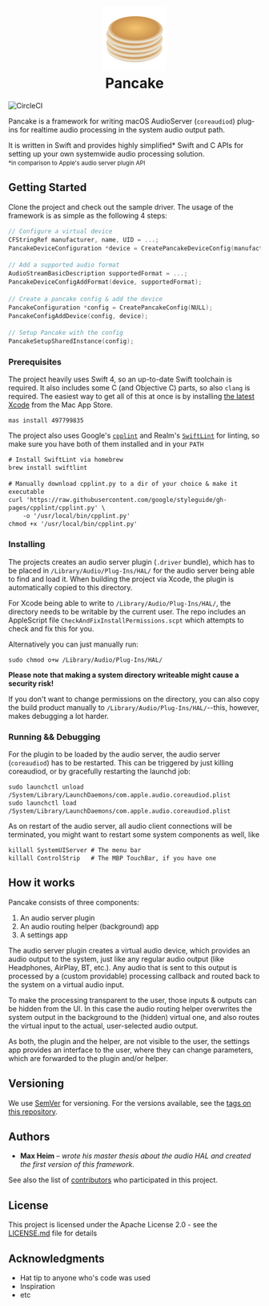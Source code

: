 <h1 align="center">
    <img src=".readme/pancakes@2x.png" height="128" /><br />
    Pancake
</h1>

![CircleCI](https://circleci.com/gh/MimiHearingTechnologies/Pancake/tree/master.svg?style=shield&circle-token=f543de04157d4183d9d436163cfbb30fe88373da)

Pancake is a framework for writing macOS AudioServer (`coreaudiod`) plug-ins
for realtime audio processing in the system audio output path.

It is written in Swift and provides highly simplified* Swift and C APIs for
setting up your own systemwide audio processing solution.  
<small>&#42;in comparison to Apple's audio server plugin API</small>


## Getting Started

Clone the project and check out the sample driver.
The usage of the framework is as simple as the following 4 steps:
```c
// Configure a virtual device
CFStringRef manufacturer, name, UID = ...;
PancakeDeviceConfiguration *device = CreatePancakeDeviceConfig(manufacturer, name, UID);

// Add a supported audio format
AudioStreamBasicDescription supportedFormat = ...;
PancakeDeviceConfigAddFormat(device, supportedFormat);

// Create a pancake config & add the device
PancakeConfiguration *config = CreatePancakeConfig(NULL);
PancakeConfigAddDevice(config, device);

// Setup Pancake with the config
PancakeSetupSharedInstance(config);
```


### Prerequisites

The project heavily uses Swift 4, so an up-to-date Swift toolchain is required.
It also includes some C (and Objective C) parts, so also `clang` is required.
The easiest way to get all of this at once is by installing [the latest Xcode](https://itunes.apple.com/app/xcode/id497799835)
from the Mac App Store.
```shell
mas install 497799835
```

The project also uses Google's [`cpplint`](https://github.com/google/styleguide/tree/gh-pages/cpplint) and
Realm's [`SwiftLint`](https://github.com/realm/SwiftLint/) for linting, so make
sure you have both of them installed and in your `PATH`
```shell
# Install SwiftLint via homebrew
brew install swiftlint

# Manually download cpplint.py to a dir of your choice & make it executable
curl 'https://raw.githubusercontent.com/google/styleguide/gh-pages/cpplint/cpplint.py' \
    -o '/usr/local/bin/cpplint.py'
chmod +x '/usr/local/bin/cpplint.py'
```


### Installing

The projects creates an audio server plugin (`.driver` bundle), which has to be
placed in `/Library/Audio/Plug-Ins/HAL/` for the audio server being able to find
and load it. When building the project via Xcode, the plugin is automatically
copied to this directory.

For Xcode being able to write to `/Library/Audio/Plug-Ins/HAL/`, the directory
needs to be writable by the current user. The repo includes an AppleScript file
`CheckAndFixInstallPermissions.scpt` which attempts to check and fix this for
you.

Alternatively you can just manually run:
```shell
sudo chmod o+w /Library/Audio/Plug-Ins/HAL/
```

**Please note that making a system directory writeable might cause a security
risk!**

If you don't want to change permissions on the directory, you can also copy the
build product manually to `/Library/Audio/Plug-Ins/HAL/`--this, however, makes
debugging a lot harder.


### Running && Debugging

For the plugin to be loaded by the audio server, the audio server (`coreaudiod`)
has to be restarted. This can be triggered by just killing coreaudiod, or by
gracefully restarting the launchd job:

```shell
sudo launchctl unload /System/Library/LaunchDaemons/com.apple.audio.coreaudiod.plist
sudo launchctl load /System/Library/LaunchDaemons/com.apple.audio.coreaudiod.plist
```

As on restart of the audio server, all audio client connections will be
terminated, you might want to restart some system components as well, like
```shell
killall SystemUIServer # The menu bar
killall ControlStrip   # The MBP TouchBar, if you have one
```

<!--
## Running the tests

### Break down into end to end tests
Explain what these tests test and why
```
Give an example
```

### And coding style tests
Explain what these tests test and why
```
Give an example
```

## Contributing
Please read [CONTRIBUTING.md](CONTRIBUTING.md) for details on our code of
conduct, and the process for submitting pull requests to us.
-->

## How it works

Pancake consists of three components:
1. An audio server plugin
2. An audio routing helper (background) app
3. A settings app

The audio server plugin creates a virtual audio device, which provides an audio
output to the system, just like any regular audio output (like Headphones,
AirPlay, BT, etc.). Any audio that is sent to this output is processed by a
(custom providable) processing callback and routed back to the system on a
virtual audio input.

To make the processing transparent to the user, those inputs & outputs can be
hidden from the UI. In this case the audio routing helper overwrites the system
output in the background to the (hidden) virtual one, and also routes the
virtual input to the actual, user-selected audio output.

As both, the plugin and the helper, are not visible to the user, the settings
app provides an interface to the user, where they can change parameters, which
are forwarded to the plugin and/or helper.

## Versioning

We use [SemVer](http://semver.org/) for versioning. For the versions available,
see the [tags on this repository](https://github.com/MimiHearingTechnologies/Pancake/tags).

## Authors

* **Max Heim** – _wrote his master thesis about the audio HAL and created the
first version of this framework._

See also the list of [contributors](https://github.com/MimiHearingTechnologies/Pancake/contributors) who participated in this project.

## License

This project is licensed under the Apache License 2.0 - see the [LICENSE.md](LICENSE.md) file for details

## Acknowledgments

* Hat tip to anyone who's code was used
* Inspiration
* etc
